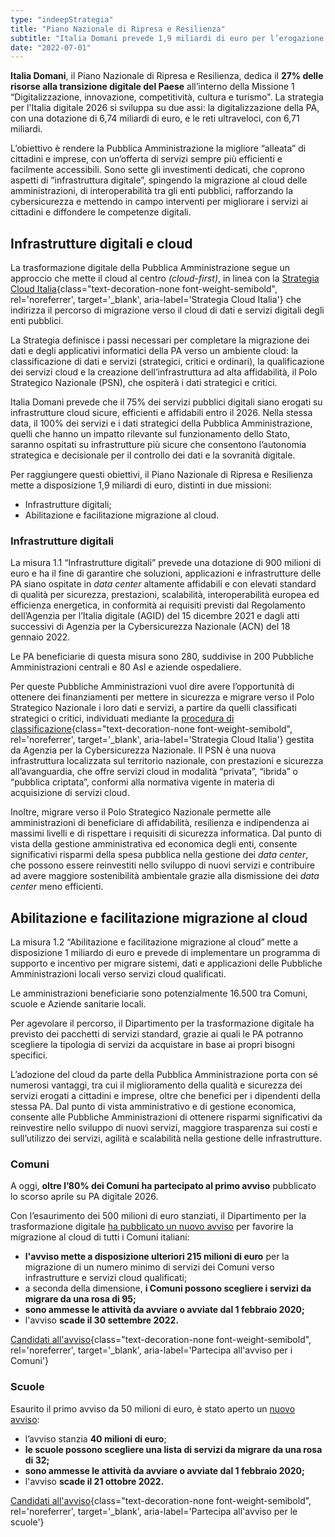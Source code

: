 ```yaml
---
type: "indeepStrategia"
title: "Piano Nazionale di Ripresa e Resilienza"
subtitle: "Italia Domani prevede 1,9 miliardi di euro per l’erogazione di servizi pubblici digitali su infrastrutture cloud sicure, efficienti e affidabili"
date: "2022-07-01"
---
```


 **Italia Domani**, il Piano Nazionale di Ripresa e Resilienza, dedica il **27% delle risorse alla transizione digitale del Paese** all’interno della Missione 1 “Digitalizzazione, innovazione, competitività, cultura e turismo".
La strategia per l'Italia digitale 2026 si sviluppa su due assi: la digitalizzazione della PA, con una dotazione di 6,74 miliardi di euro, e le reti ultraveloci, con 6,71 miliardi.
 
L’obiettivo è rendere la Pubblica Amministrazione la migliore “alleata” di cittadini e imprese, con un’offerta di servizi sempre più efficienti e facilmente accessibili. Sono sette gli investimenti dedicati, che coprono aspetti di “infrastruttura digitale”, spingendo la migrazione al cloud delle amministrazioni, di interoperabilità tra gli enti pubblici, rafforzando la cybersicurezza e mettendo in campo interventi per migliorare i servizi ai cittadini e diffondere le competenze digitali.

## Infrastrutture digitali e cloud
La trasformazione digitale della Pubblica Amministrazione segue un approccio che mette il cloud al centro _(cloud-first)_, in linea con la [Strategia Cloud Italia](https://innovazione.gov.it/dipartimento/focus/strategia-cloud-italia/){class="text-decoration-none font-weight-semibold", rel='noreferrer', target='_blank', aria-label='Strategia Cloud Italia'} che indirizza il percorso di migrazione verso il cloud di dati e servizi digitali degli enti pubblici. 
 
La Strategia definisce i passi necessari per completare la migrazione dei dati e degli applicativi informatici della PA verso un ambiente cloud: la classificazione di dati e servizi (strategici, critici e ordinari), la qualificazione dei servizi cloud e la creazione dell’infrastruttura ad alta affidabilità, il Polo Strategico Nazionale (PSN), che ospiterà i dati strategici e critici.

Italia Domani prevede che il 75% dei servizi pubblici digitali siano erogati su infrastrutture cloud sicure, efficienti e affidabili entro il 2026. Nella stessa data, il 100% dei servizi e i dati strategici della Pubblica Amministrazione, quelli che hanno un impatto rilevante sul funzionamento dello Stato, saranno ospitati su infrastrutture più sicure che consentono l’autonomia strategica e decisionale per il controllo dei dati e la sovranità digitale.
 
Per raggiungere questi obiettivi, il Piano Nazionale di Ripresa e Resilienza mette a disposizione 1,9 miliardi di euro, distinti in  due missioni:
- Infrastrutture digitali;
- Abilitazione e facilitazione migrazione al cloud.

### Infrastrutture digitali
La misura 1.1 “Infrastrutture digitali” prevede una dotazione di 900 milioni di euro e ha il fine di garantire che soluzioni, applicazioni e infrastrutture delle PA siano ospitate in _data center_ altamente affidabili e con elevati standard di qualità per sicurezza, prestazioni, scalabilità, interoperabilità europea ed efficienza energetica, in conformità ai requisiti previsti dal Regolamento dell’Agenzia per l’Italia digitale (AGID) del 15 dicembre 2021 e dagli atti successivi di Agenzia per la Cybersicurezza Nazionale (ACN) del 18 gennaio 2022. 

Le PA beneficiarie di questa misura sono 280, suddivise in 200 Pubbliche Amministrazioni centrali e 80 Asl e aziende ospedaliere.

Per queste Pubbliche Amministrazioni vuol dire avere l’opportunità di ottenere dei finanziamenti per mettere in sicurezza e migrare verso il Polo Strategico Nazionale i loro dati e servizi, a partire da quelli classificati strategici o critici, individuati mediante la [procedura di classificazione](https://innovazione.gov.it/notizie/articoli/cloud-italia-pubblicata-la-metodologia-di-classificazione-di-dati-e-servizi/){class="text-decoration-none font-weight-semibold", rel='noreferrer', target='_blank', aria-label='Strategia Cloud Italia'} gestita da Agenzia per la Cybersicurezza Nazionale. Il PSN è una nuova infrastruttura localizzata sul territorio nazionale, con prestazioni e sicurezza all’avanguardia, che offre servizi cloud in modalità “privata”, “ibrida” o “pubblica criptata”, conformi alla normativa vigente in materia di acquisizione di servizi cloud.

Inoltre, migrare verso il Polo Strategico Nazionale permette alle amministrazioni di beneficiare di affidabilità, resilienza e indipendenza ai massimi livelli e di rispettare i requisiti di sicurezza informatica. Dal punto di vista della gestione amministrativa ed economica degli enti,  consente significativi risparmi della spesa pubblica nella gestione dei _data center_, che possono essere reinvestiti nello sviluppo di nuovi servizi e contribuire ad avere maggiore sostenibilità ambientale grazie alla dismissione dei _data center_ meno efficienti.

## Abilitazione e facilitazione migrazione al cloud
La misura 1.2 “Abilitazione e facilitazione migrazione al cloud” mette a disposizione 1 miliardo di euro e prevede di implementare un programma di supporto e incentivo per migrare sistemi, dati e applicazioni delle Pubbliche Amministrazioni locali verso servizi cloud qualificati.

Le amministrazioni beneficiarie sono potenzialmente 16.500 tra Comuni, scuole e Aziende sanitarie locali.

Per agevolare il percorso, il Dipartimento per la trasformazione digitale ha previsto dei pacchetti di servizi standard, grazie ai quali le PA potranno scegliere la tipologia di servizi da acquistare in base ai propri bisogni specifici.

L’adozione del cloud da parte della Pubblica Amministrazione porta con sé numerosi vantaggi, tra cui il miglioramento della qualità e sicurezza dei servizi erogati a cittadini e imprese, oltre che benefici per i dipendenti della stessa PA. Dal punto di vista amministrativo e di gestione economica, consente alle Pubbliche Amministrazioni di ottenere risparmi significativi da reinvestire nello sviluppo di nuovi servizi, maggiore trasparenza sui costi e sull’utilizzo dei servizi, agilità e scalabilità nella gestione delle infrastrutture.

### Comuni
A oggi, **oltre l’80% dei Comuni ha partecipato al primo avviso** pubblicato lo scorso aprile su PA digitale 2026.

Con l’esaurimento dei 500 milioni di euro stanziati, il Dipartimento per la trasformazione digitale [ha pubblicato un nuovo avviso](https://innovazione.gov.it/notizie/articoli/migrazione-al-cloud-dei-comuni-nuove-risorse-grazie-al-pnrr/) per favorire la migrazione al cloud di tutti i Comuni italiani:
* **l'avviso mette a disposizione ulteriori 215 milioni di euro** per la migrazione di un numero minimo di servizi dei Comuni verso infrastrutture e servizi cloud qualificati;
* a seconda della dimensione, **i Comuni possono scegliere i servizi da migrare da una rosa di 95;**
* **sono ammesse le attività da avviare o avviate dal 1 febbraio 2020;**
* l'avviso **scade il 30 settembre 2022.**


[Candidati all'avviso](hhttps://areariservata.padigitale2026.gov.it/Pa_digitale2026_dettagli_avviso?id=a017Q00000uzQmzQAE){class="text-decoration-none font-weight-semibold", rel='noreferrer', target='_blank', aria-label='Partecipa all'avviso per i Comuni'}


### Scuole
Esaurito il primo avviso da 50 milioni di euro, è stato aperto un [nuovo avviso](https://innovazione.gov.it/notizie/articoli/pa-digitale-2026-pubblicati-nuovi-avvisi-per-le-scuole/):
* l’avviso stanzia **40 milioni di euro**;
* **le scuole possono scegliere una lista di servizi da migrare da una rosa di 32;**
* **sono ammesse le attività da avviare o avviate dal 1 febbraio 2020;**
* l'avviso **scade il 21 ottobre 2022.**


[Candidati all'avviso](https://areariservata.padigitale2026.gov.it/Pa_digitale2026_dettagli_avviso?id=a017Q00000ocbtmQAA){class="text-decoration-none font-weight-semibold", rel='noreferrer', target='_blank', aria-label='Partecipa all'avviso per le scuole'}  

